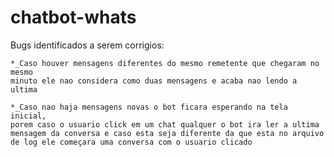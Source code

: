 # chatbot-whats

Bugs identificados a serem corrigios:
    
    *_Caso houver mensagens diferentes do mesmo remetente que chegaram no mesmo
    minuto ele nao considera como duas mensagens e acaba nao lendo a ultima
    
    *_Caso nao haja mensagens novas o bot ficara esperando na tela inicial,
    porem caso o usuario click em um chat qualquer o bot ira ler a ultima 
    mensagem da conversa e caso esta seja diferente da que esta no arquivo 
    de log ele começara uma conversa com o usuario clicado

